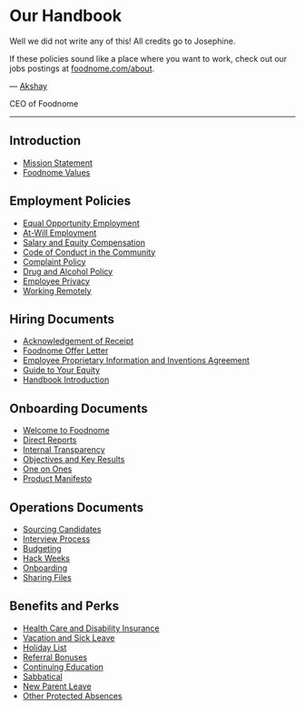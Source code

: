 # Our Handbook

Well we did not write any of this! All credits go to Josephine.

If these policies sound like a place where you want to work, check out our jobs postings at [foodnome.com/about](https://foodnome.com/about).

— [Akshay](https://twitter.com/_charleyw)

CEO of Foodnome

---

## Introduction

- [Mission Statement](https://github.com/foodnome/handbook/blob/master/Mission%20Statement.md)
- [Foodnome Values](https://github.com/foodnome/handbook/blob/master/Foodnome%20Values.md)

## Employment Policies

- [Equal Opportunity Employment](https://github.com/foodnome/handbook/blob/master/Employment%20Policies/Equal%20Opportunity%20Employment.md)
- [At-Will Employment](https://github.com/foodnome/handbook/blob/master/Employment%20Policies/At-Will%20Employment.md)
- [Salary and Equity Compensation](https://github.com/foodnome/handbook/blob/master/Employment%20Policies/Salary%20and%20Equity%20Compensation.md)
- [Code of Conduct in the Community](https://github.com/foodnome/handbook/blob/master/Employment%20Policies/Code%20of%20Conduct%20in%20the%20Community.md)
- [Complaint Policy](https://github.com/foodnome/handbook/blob/master/Employment%20Policies/Complaint%20Policy.md)
- [Drug and Alcohol Policy](https://github.com/foodnome/handbook/blob/master/Employment%20Policies/Drug%20and%20Alcohol%20Policy.md)
- [Employee Privacy](https://github.com/foodnome/handbook/blob/master/Employment%20Policies/Employee%20Privacy.md)
- [Working Remotely](https://github.com/foodnome/handbook/blob/master/Employment%20Policies/Working%20Remotely.md)

## Hiring Documents

- [Acknowledgement of Receipt](https://github.com/foodnome/handbook/blob/master/Hiring%20Documents/Acknowledgment%20of%20Receipt.md)
- [Foodnome Offer Letter](https://github.com/foodnome/handbook/blob/master/Hiring%20Documents/Foodnome%20Offer%20Letter.md)
- [Employee Proprietary Information and Inventions Agreement](https://github.com/foodnome/handbook/blob/master/Hiring%20Documents/Employee%20Proprietary%20Information%20and%20Inventions%20Assignment%20Agreement.md)
- [Guide to Your Equity](https://github.com/foodnome/handbook/blob/master/Hiring%20Documents/Guide%20to%20Your%20Equity.md)
- [Handbook Introduction](https://github.com/foodnome/handbook/blob/master/Hiring%20Documents/Handbook%20Introduction.md)

## Onboarding Documents

- [Welcome to Foodnome](https://github.com/foodnome/handbook/blob/master/Onboarding%20Documents/Welcome%20to%20Josephine.md)
- [Direct Reports](https://github.com/foodnome/handbook/blob/master/Onboarding%20Documents/Direct%20Reports.md)
- [Internal Transparency](https://github.com/foodnome/handbook/blob/master/Onboarding%20Documents/Internal%20Transparency.md)
- [Objectives and Key Results](https://github.com/foodnome/handbook/blob/master/Onboarding%20Documents/Objectives%20and%20Key%20Results.md)
- [One on Ones](https://github.com/foodnome/handbook/blob/master/Onboarding%20Documents/One%20on%20Ones.md)
- [Product Manifesto](https://github.com/foodnome/handbook/blob/master/Onboarding%20Documents/Product%20Manifesto.md)

## Operations Documents

- [Sourcing Candidates](https://github.com/foodnome/handbook/blob/master/Operations%20Documents/Sourcing%20Candidates.md)
- [Interview Process](https://github.com/foodnome/handbook/blob/master/Operations%20Documents/Interview%20Process.md)
- [Budgeting](https://github.com/foodnome/handbook/blob/master/Operations%20Documents/Budgeting.md)
- [Hack Weeks](https://github.com/foodnome/handbook/blob/master/Operations%20Documents/Hack%20Weeks.md)
- [Onboarding](https://github.com/foodnome/handbook/blob/master/Operations%20Documents/Onboarding.md)
- [Sharing Files](https://github.com/foodnome/handbook/blob/master/Operations%20Documents/Sharing%20Files.md)

## Benefits and Perks

- [Health Care and Disability Insurance](https://github.com/foodnome/handbook/blob/master/Benefits%20and%20Perks/Healthcare%20and%20Disability%20Insurance.md)
- [Vacation and Sick Leave](https://github.com/foodnome/handbook/blob/master/Benefits%20and%20Perks/Vacation%20and%20Sick%20Leave.md)
- [Holiday List](https://github.com/foodnome/handbook/blob/master/Benefits%20and%20Perks/Holiday%20List.md)
- [Referral Bonuses](https://github.com/foodnome/handbook/blob/master/Benefits%20and%20Perks/Referral%20Bonuses.md)
- [Continuing Education](https://github.com/foodnome/handbook/blob/master/Benefits%20and%20Perks/Continuing%20Education.md)
- [Sabbatical](https://github.com/foodnome/handbook/blob/master/Benefits%20and%20Perks/Sabbatical.md)
- [New Parent Leave](https://github.com/foodnome/handbook/blob/master/Benefits%20and%20Perks/New%20Parent%20Leave.md)
- [Other Protected Absences](https://github.com/foodnome/handbook/blob/master/Benefits%20and%20Perks/Other%20Protected%20Absences.md)
